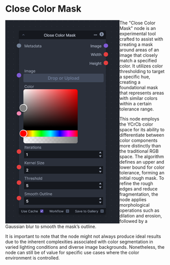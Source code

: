 # Close Color Mask

<img src=".readme/node.png" style="float: left;" />

The "Close Color Mask" node is an experimental tool crafted to assist with creating a mask around areas of an image that closely match a specified color. It utilizes color thresholding to target a specific hue, creating a foundational mask that represents areas with similar colors within a certain tolerance range.

This node employs the YCrCb color space for its ability to differentiate between color components more distinctly than the traditional RGB space. The algorithm defines an upper and lower bound for color tolerance, forming an initial rough mask. To refine the rough edges and reduce fragmentation, the node applies morphological operations such as dilation and erosion, followed by a Gaussian blur to smooth the mask’s outline.

It is important to note that the node might not always produce ideal results due to the inherent complexities associated with color segmentation in varied lighting conditions and diverse image backgrounds. Nonetheless, the node can still be of value for specific use cases where the color environment is controlled.
